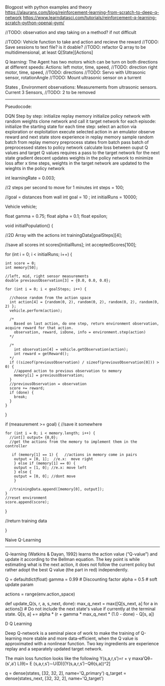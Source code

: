 Blogpost with python examples and theory
https://alaurans.com/blog/reinforcement-learning-from-scratch-to-deep-q-network
https://www.learndatasci.com/tutorials/reinforcement-q-learning-scratch-python-openai-gym/


//TODO: observation and step taking on a method? if not difficult

                              
//TODO: Vehicle function to take and action and recieve the reward
//TODO: Save sessions to text file? is it doable?
//TODO: refactor Q array to be multidimensional, at least Q[State][Actions]


Q learning:
The Agent has two motors which can be turn on both directions at different speeds:
Actions:
left motor, time, speed, //TODO: direction
right motor, time, speed, //TODO: directions
//TODO: Servo with Ultrasonic sensor, rotationAngle //TODO: Mount ultrasonic sensor on a turrent

States , Environment observations:
Measurements from ultrasonic sensors. Current 3 Sensors, //TODO: 2 to be removed

--------------------------

Pseudocode:


DQN Step by step: 
initialize replay memory
initialize policy network with random weights
clone network and call it target network
for each episode:
    initialize the starting state
    for each time step:
        select an action
            via exploration or exploitation
        execute selected action in an emulator
        observe reward and next state
        store experience in replay memory
        sample random batch from replay memory
        preprocess states from batch
        pass batch of preprocessed states to policy network
        calculate loss between ouput Q values and target Q values
            requires a pass to the target network for the next state
        gradient descent updates weights in the policy network to minimize loss
            after x time steps, weights in the target network are updated to the wieghts in the policy network
            
            
int learningRate = 0.003;

//2 steps per second to move for 1 minutes
int steps = 100;

//goal = distances from wall
int goal = 10 ;
int initialRuns = 10000;

Vehicle vehicle;

float gamma = 0.75;
float alpha = 0.1;
float epsilon;

void initialPopulation() {

  //2D Array with the actions
  int trainingData[goalSteps][4];

  //save all scores
  int scores[initialRuns];
  int acceptedScores[100];

  for (int i = 0; i < initialRuns; i++) {

    int score = 0;
    int memory[50];

    //left, mid, right sensor measurements
    double previousObservation[3] = {0.0, 0.0, 0.0};

    for (int i = 0; i < goalSteps; i++) {

      //choose random from the action space
      int action[4] = {random(0, 2), random(0, 2), random(0, 2), random(0, 2) };
      vehicle.perform(action);

      /*
        Based on last action, do one step, return environment observation, acquire reward for that action.
        observation, reward, isDone, info = environment.step(action)
      */

      /*
        int observation[4] = vehicle.getObservation(action);
        int reward = getReward();
      */
      if ((sizeof(previousObservation) / sizeof(previousObservation[0])) > 0) {
        //append action to previous observation to memory
        memory[i] = previousObservation;
      }
      //previousObservation = observation
      score += reward;
      if (done) {
        break;
      }
    }
  }

  if (measurement >= goal) { //save it somewhere
  
    for (int i = 0; i < memory.length; i++) {
      //int[] output= {0,0};
      //get the actions from the memory to implement them in the controller
     
       if (memory[1] == 1) {   //actions in memory come in pairs
        output = [0, 1];  //e.x:  move right
        } else if (memory[1] == 0) {
        output = [1, 0]; //e.x: move left
        } else {
        output = [0, 0]; //dont move
        }

      //trainingData.append([memory[0], output]);
    }
    //reset environment
    score.append(score);
  }

  //return training data

}
 
   Naive Q-Learning
   _______________

   Q-learning (Watkins & Dayan, 1992) learns the action value (“Q-value”) and update it according
   to the Bellman equation. The key point is while estimating what is the next action, it does not follow
   the current policy but rather adopt the best Q value (the part in red) independently.

   Q = defaultdict(float)
  gamma = 0.99  # Discounting factor
  alpha = 0.5  # soft update param

  actions = range(env.action_space)

  def update_Q(s, r, a, s_next, done):
    max_q_next = max([Q[s_next, a] for a in actions])
    # Do not include the next state's value if currently at the terminal state.
    Q[s, a] += alpha * (r + gamma * max_q_next * (1.0 - done) - Q[s, a])

   D Q Learning

   Deep Q-network is a seminal piece of work to make the training of Q-learning more stable and
   more data-efficient, when the Q value is approximated with a nonlinear function. Two key ingredients
   are experience replay and a separately updated target network.

   The main loss function looks like the following
  Y(s,a,r,s′)=r + γ maxa′Qθ−(s′,a′)
  L(θ)= E (s,a,r,s′)∼U(D)[(Y(s,a,r,s′)−Qθ(s,a))^2]


   q = dense(states, [32, 32, 2], name='Q_primary')
  q_target = dense(states_next, [32, 32, 2], name='Q_target')

